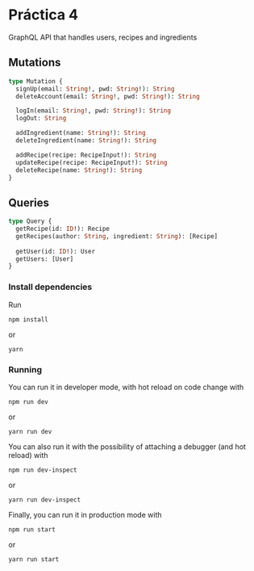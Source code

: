 # Práctica 4

GraphQL API that handles users, recipes and ingredients 

## Mutations

```graphql
type Mutation {
  signUp(email: String!, pwd: String!): String
  deleteAccount(email: String!, pwd: String!): String

  logIn(email: String!, pwd: String!): String
  logOut: String

  addIngredient(name: String!): String
  deleteIngredient(name: String!): String

  addRecipe(recipe: RecipeInput!): String
  updateRecipe(recipe: RecipeInput!): String
  deleteRecipe(name: String!): String
}
```

## Queries

```graphql
type Query {
  getRecipe(id: ID!): Recipe
  getRecipes(author: String, ingredient: String): [Recipe]
  
  getUser(id: ID!): User
  getUsers: [User]
}
```


### Install dependencies

Run

```
npm install
```

or

```
yarn
```

### Running

You can run it in developer mode, with hot reload on code change with

```
npm run dev
``` 
or
```
yarn run dev
```

You can also run it with the possibility of attaching a debugger (and hot reload) with

```
npm run dev-inspect
``` 
or
```
yarn run dev-inspect
```

Finally, you can run it in production mode with

```
npm run start
``` 
or
```
yarn run start
```